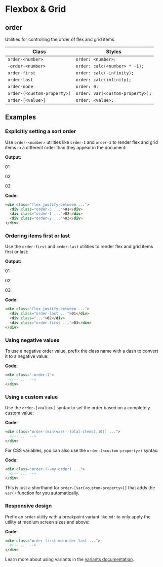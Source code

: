 # Flexbox & Grid

## order

Utilities for controlling the order of flex and grid items.

| Class                  | Styles                               |
| ---------------------- | ------------------------------------ |
| `order-<number>`       | `order: <number>;`                   |
| `-order-<number>`      | `order: calc(<number> * -1);`        |
| `order-first`          | `order: calc(-infinity);`            |
| `order-last`           | `order: calc(infinity);`             |
| `order-none`           | `order: 0;`                          |
| `order-(<custom-property>)` | `order: var(<custom-property>);`    |
| `order-[<value>]`      | `order: <value>;`                    |

## Examples

### Explicitly setting a sort order

Use `order-<number>` utilities like `order-1` and `order-3` to render flex and grid items in a different order than they appear in the document:

**Output:**

01

02

03

**Code:**

```html
<div class="flex justify-between ...">
  <div class="order-3 ...">01</div>
  <div class="order-1 ...">02</div>
  <div class="order-2 ...">03</div>
</div>
```

### Ordering items first or last

Use the `order-first` and `order-last` utilities to render flex and grid items first or last:

**Output:**

01

02

03

**Code:**

```html
<div class="flex justify-between ...">
  <div class="order-last ...">01</div>
  <div class="...">02</div>
  <div class="order-first ...">03</div>
</div>
```

### Using negative values

To use a negative order value, prefix the class name with a dash to convert it to a negative value:

**Code:**

```html
<div class="-order-1">
  <!-- ... -->
</div>
```

### Using a custom value

Use the `order-[<value>]` syntax to set the order based on a completely custom value:

**Code:**

```html
<div class="order-[min(var(--total-items),10)] ...">
  <!-- ... -->
</div>
```

For CSS variables, you can also use the `order-(<custom-property>)` syntax:

**Code:**

```html
<div class="order-(--my-order) ...">
  <!-- ... -->
</div>
```

This is just a shorthand for `order-[var(<custom-property>)]` that adds the `var()` function for you automatically.

### Responsive design

Prefix an `order` utility with a breakpoint variant like `md:` to only apply the utility at medium screen sizes and above:

**Code:**

```html
<div class="order-first md:order-last ...">
  <!-- ... -->
</div>
```

Learn more about using variants in the [variants documentation](https://tailwindcss.com/docs/hover-focus-and-other-states).